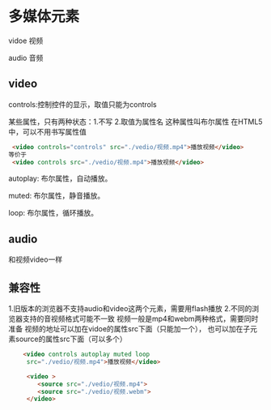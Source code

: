 # 多媒体元素

vidoe 视频

audio 音频

## video

controls:控制控件的显示，取值只能为controls

某些属性，只有两种状态：1.不写  2.取值为属性名
这种属性叫布尔属性
在HTML5中，可以不用书写属性值
```html
 <video controls="controls" src="./vedio/视频.mp4">播放视频</video>
等价于
 <video controls src="./vedio/视频.mp4">播放视频</video>
```

autoplay: 布尔属性，自动播放。

muted: 布尔属性，静音播放。

loop: 布尔属性，循环播放。

## audio

和视频video一样

## 兼容性
1.旧版本的浏览器不支持audio和video这两个元素，需要用flash播放
2.不同的浏览器支持的音视频格式可能不一致
视频一般是mp4和webm两种格式，需要同时准备
视频的地址可以加在vidoe的属性src下面（只能加一个），
也可以加在子元素source的属性src下面（可以多个）
```html
    <video controls autoplay muted loop 
     src="./vedio/视频.mp4">播放视频</video>

     <video >
        <source src="./vedio/视频.mp4">
        <source src="./vedio/视频.webm">
     </video>

```